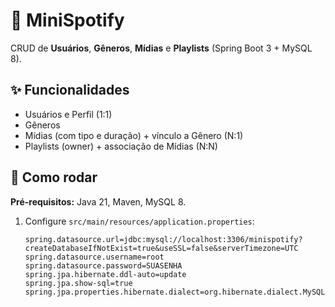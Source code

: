 # 🎵 MiniSpotify

CRUD de **Usuários**, **Gêneros**, **Mídias** e **Playlists** (Spring Boot 3 + MySQL 8).

## ✨ Funcionalidades
- Usuários e Perfil (1:1)
- Gêneros
- Mídias (com tipo e duração) + vínculo a Gênero (N:1)
- Playlists (owner) + associação de Mídias (N:N)

## 🚀 Como rodar
**Pré-requisitos:** Java 21, Maven, MySQL 8.

1. Configure `src/main/resources/application.properties`:
   ```properties
   spring.datasource.url=jdbc:mysql://localhost:3306/minispotify?createDatabaseIfNotExist=true&useSSL=false&serverTimezone=UTC
   spring.datasource.username=root
   spring.datasource.password=SUASENHA
   spring.jpa.hibernate.ddl-auto=update
   spring.jpa.show-sql=true
   spring.jpa.properties.hibernate.dialect=org.hibernate.dialect.MySQL8Dialect
